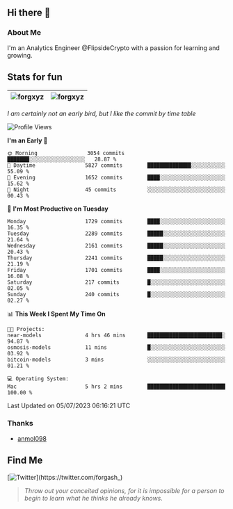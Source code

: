 ## Hi there 👋

### About Me

I'm an Analytics Engineer @FlipsideCrypto with a passion for learning and growing.
  
## Stats for fun

| <img align="center" src="https://github-readme-streak-stats.herokuapp.com/?user=forgxyz&theme=tokyonight" alt="forgxyz" /> | <img align="center" src="https://github-readme-stats.vercel.app/api?username=forgxyz&theme=tokyonight&show_icons=true" alt="forgxyz" /> |
| ------------- |------------- |

*I am certainly not an early bird, but I like the commit by time table*  

<!--START_SECTION:waka-->
![Profile Views](http://img.shields.io/badge/Profile%20Views-0-blue)

**I'm an Early 🐤** 

```text
🌞 Morning                3054 commits        ███████░░░░░░░░░░░░░░░░░░   28.87 % 
🌆 Daytime                5827 commits        ██████████████░░░░░░░░░░░   55.09 % 
🌃 Evening                1652 commits        ████░░░░░░░░░░░░░░░░░░░░░   15.62 % 
🌙 Night                  45 commits          ░░░░░░░░░░░░░░░░░░░░░░░░░   00.43 % 
```
📅 **I'm Most Productive on Tuesday** 

```text
Monday                   1729 commits        ████░░░░░░░░░░░░░░░░░░░░░   16.35 % 
Tuesday                  2289 commits        █████░░░░░░░░░░░░░░░░░░░░   21.64 % 
Wednesday                2161 commits        █████░░░░░░░░░░░░░░░░░░░░   20.43 % 
Thursday                 2241 commits        █████░░░░░░░░░░░░░░░░░░░░   21.19 % 
Friday                   1701 commits        ████░░░░░░░░░░░░░░░░░░░░░   16.08 % 
Saturday                 217 commits         █░░░░░░░░░░░░░░░░░░░░░░░░   02.05 % 
Sunday                   240 commits         █░░░░░░░░░░░░░░░░░░░░░░░░   02.27 % 
```


📊 **This Week I Spent My Time On** 

```text
🐱‍💻 Projects: 
near-models              4 hrs 46 mins       ████████████████████████░   94.87 % 
osmosis-models           11 mins             █░░░░░░░░░░░░░░░░░░░░░░░░   03.92 % 
bitcoin-models           3 mins              ░░░░░░░░░░░░░░░░░░░░░░░░░   01.21 % 

💻 Operating System: 
Mac                      5 hrs 2 mins        █████████████████████████   100.00 % 
```


 Last Updated on 05/07/2023 06:16:21 UTC
<!--END_SECTION:waka-->

### Thanks
 - [anmol098](https://github.com/anmol098/waka-readme-stats/)
  
## Find Me
[![Twitter](https://img.shields.io/twitter/url/https/twitter.com/forgash_.svg?style=social&label=Follow%20%40forgash_)](https://twitter.com/forgash_)


> *Throw out your conceited opinions, for it is impossible for a person to begin to learn what he thinks he already knows.* 
